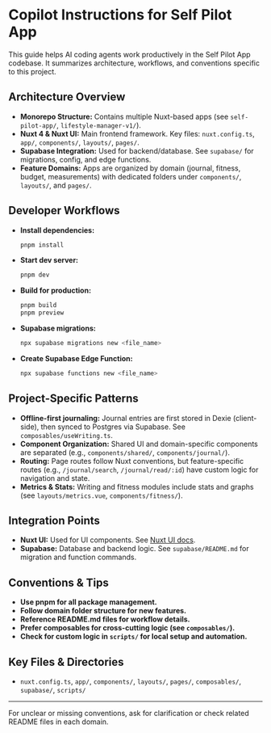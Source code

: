 # Copilot Instructions for Self Pilot App

This guide helps AI coding agents work productively in the Self Pilot App codebase. It summarizes
architecture, workflows, and conventions specific to this project.

## Architecture Overview

- **Monorepo Structure:** Contains multiple Nuxt-based apps (see `self-pilot-app/`,
  `lifestyle-manager-v1/`).
- **Nuxt 4 & Nuxt UI:** Main frontend framework. Key files: `nuxt.config.ts`, `app/`, `components/`,
  `layouts/`, `pages/`.
- **Supabase Integration:** Used for backend/database. See `supabase/` for migrations, config, and
  edge functions.
- **Feature Domains:** Apps are organized by domain (journal, fitness, budget, measurements) with
  dedicated folders under `components/`, `layouts/`, and `pages/`.

## Developer Workflows

- **Install dependencies:**
  ```bash
  pnpm install
  ```
- **Start dev server:**
  ```bash
  pnpm dev
  ```
- **Build for production:**
  ```bash
  pnpm build
  pnpm preview
  ```
- **Supabase migrations:**
  ```bash
  npx supabase migrations new <file_name>
  ```
- **Create Supabase Edge Function:**
  ```bash
  npx supabase functions new <file_name>
  ```

## Project-Specific Patterns

- **Offline-first journaling:** Journal entries are first stored in Dexie (client-side), then synced
  to Postgres via Supabase. See `composables/useWriting.ts`.
- **Component Organization:** Shared UI and domain-specific components are separated (e.g.,
  `components/shared/`, `components/journal/`).
- **Routing:** Page routes follow Nuxt conventions, but feature-specific routes (e.g.,
  `/journal/search`, `/journal/read/:id`) have custom logic for navigation and state.
- **Metrics & Stats:** Writing and fitness modules include stats and graphs (see
  `layouts/metrics.vue`, `components/fitness/`).

## Integration Points

- **Nuxt UI:** Used for UI components. See [Nuxt UI docs](https://ui.nuxt.com/).
- **Supabase:** Database and backend logic. See `supabase/README.md` for migration and function
  commands.

## Conventions & Tips

- **Use pnpm for all package management.**
- **Follow domain folder structure for new features.**
- **Reference README.md files for workflow details.**
- **Prefer composables for cross-cutting logic (see `composables/`).**
- **Check for custom logic in `scripts/` for local setup and automation.**

## Key Files & Directories

- `nuxt.config.ts`, `app/`, `components/`, `layouts/`, `pages/`, `composables/`, `supabase/`,
  `scripts/`

---

For unclear or missing conventions, ask for clarification or check related README files in each
domain.
